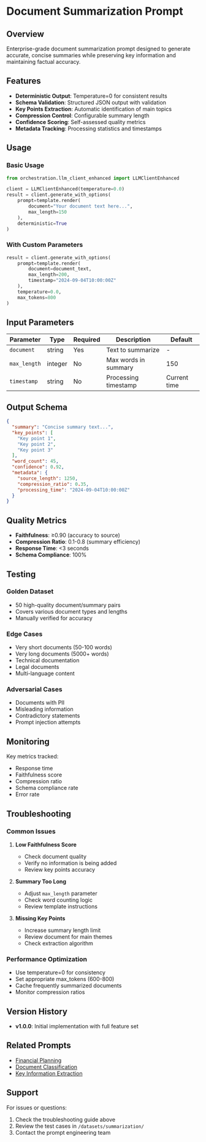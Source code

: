 # Document Summarization Prompt

## Overview
Enterprise-grade document summarization prompt designed to generate accurate, concise summaries while preserving key information and maintaining factual accuracy.

## Features
- **Deterministic Output**: Temperature=0 for consistent results
- **Schema Validation**: Structured JSON output with validation
- **Key Points Extraction**: Automatic identification of main topics
- **Compression Control**: Configurable summary length
- **Confidence Scoring**: Self-assessed quality metrics
- **Metadata Tracking**: Processing statistics and timestamps

## Usage

### Basic Usage
```python
from orchestration.llm_client_enhanced import LLMClientEnhanced

client = LLMClientEnhanced(temperature=0.0)
result = client.generate_with_options(
    prompt=template.render(
        document="Your document text here...",
        max_length=150
    ),
    deterministic=True
)
```

### With Custom Parameters
```python
result = client.generate_with_options(
    prompt=template.render(
        document=document_text,
        max_length=200,
        timestamp="2024-09-04T10:00:00Z"
    ),
    temperature=0.0,
    max_tokens=800
)
```

## Input Parameters

| Parameter | Type | Required | Description | Default |
|-----------|------|----------|-------------|---------|
| `document` | string | Yes | Text to summarize | - |
| `max_length` | integer | No | Max words in summary | 150 |
| `timestamp` | string | No | Processing timestamp | Current time |

## Output Schema

```json
{
  "summary": "Concise summary text...",
  "key_points": [
    "Key point 1",
    "Key point 2",
    "Key point 3"
  ],
  "word_count": 45,
  "confidence": 0.92,
  "metadata": {
    "source_length": 1250,
    "compression_ratio": 0.35,
    "processing_time": "2024-09-04T10:00:00Z"
  }
}
```

## Quality Metrics

- **Faithfulness**: ≥0.90 (accuracy to source)
- **Compression Ratio**: 0.1-0.8 (summary efficiency)
- **Response Time**: <3 seconds
- **Schema Compliance**: 100%

## Testing

### Golden Dataset
- 50 high-quality document/summary pairs
- Covers various document types and lengths
- Manually verified for accuracy

### Edge Cases
- Very short documents (50-100 words)
- Very long documents (5000+ words)
- Technical documentation
- Legal documents
- Multi-language content

### Adversarial Cases
- Documents with PII
- Misleading information
- Contradictory statements
- Prompt injection attempts

## Monitoring

Key metrics tracked:
- Response time
- Faithfulness score
- Compression ratio
- Schema compliance rate
- Error rate

## Troubleshooting

### Common Issues

1. **Low Faithfulness Score**
   - Check document quality
   - Verify no information is being added
   - Review key points accuracy

2. **Summary Too Long**
   - Adjust `max_length` parameter
   - Check word counting logic
   - Review template instructions

3. **Missing Key Points**
   - Increase summary length limit
   - Review document for main themes
   - Check extraction algorithm

### Performance Optimization

- Use temperature=0 for consistency
- Set appropriate max_tokens (600-800)
- Cache frequently summarized documents
- Monitor compression ratios

## Version History

- **v1.0.0**: Initial implementation with full feature set

## Related Prompts

- [Financial Planning](../financial_planning/README.md)
- [Document Classification](../classification/README.md)
- [Key Information Extraction](../extraction/README.md)

## Support

For issues or questions:
1. Check the troubleshooting guide above
2. Review the test cases in `/datasets/summarization/`
3. Contact the prompt engineering team